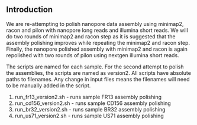 ## Introduction

We are re-attempting to polish  nanopore data assembly using minimap2, racon and pilon with nanopore long reads and illumina short reads. We will do two rounds of minimap2 and racon step as it is suggested that the assembly polishing improves while repeating the minimap2 and racon step. Finally, the nanopore polished assembly with minimap2 and racon is again repolished with two rounds of pilon using nextgen illumina short reads.

The scripts are named for each sample. For the second attempt to polish the assemblies, the scripts are named as version2. All scripts have absolute paths to filenames. Any change in input files means the filenames will need to be manually added in the script.
1) run_fr13_version2.sh - runs sample FR13 assembly polishing
2) run_cd156_version2.sh - runs sample CD156 assembly polishing
3) run_br32_version2.sh - runs sample BR32 assembly polishing
4) run_us71_version2.sh - runs sample US71 assembly polishing


